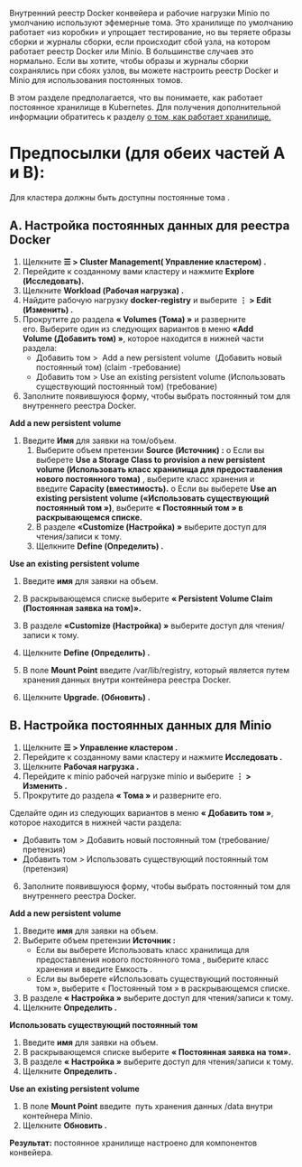 Внутренний реестр Docker конвейера и рабочие нагрузки Minio по умолчанию используют эфемерные тома. Это хранилище по умолчанию работает «из коробки» и упрощает тестирование, но вы теряете образы сборки и журналы сборки, если происходит сбой узла, на котором работает реестр Docker или Minio. В большинстве случаев это нормально. Если вы хотите, чтобы образы и журналы сборки сохранялись при сбоях узлов, вы можете настроить реестр Docker и Minio для использования постоянных томов.

В этом разделе предполагается, что вы понимаете, как работает постоянное хранилище в Kubernetes. Для получения дополнительной информации обратитесь к разделу [о том, как работает хранилище.](https://github.com/rancher/docs/blob/master/content/rancher/v2.6/en/pipelines/storage/%7B%7B%3Cbaseurl%3E%7D%7D/rancher/v2.6/en/cluster-admin/volumes-and-storage/how-storage-works)

# Предпосылки (для обеих частей A и B):
Для кластера должны быть доступны постоянные тома .

## А. Настройка постоянных данных для реестра Docker
1.	Щелкните **☰ > Cluster Management( Управление кластером) .**
2.	Перейдите к созданному вами кластеру и нажмите **Explore (Исследовать).**
3.	Щелкните **Workload (Рабочая нагрузка) .**
4.	Найдите рабочую нагрузку **docker-registry** и выберите **⋮ > Edit (Изменить) .**
5.	Прокрутите до раздела **« Volumes (Тома) »** и разверните его. Выберите один  из следующих вариантов в меню **«Add Volume (Добавить том) »**, которое находится в нижней части раздела:
    -	Добавить том >  Add a new persistent volume  (Добавить новый постоянный том) (claim -требование)
    -	Добавить том > Use an existing persistent volume (Использовать существующий постоянный том) (требование)
6.	Заполните появившуюся форму, чтобы выбрать постоянный том для внутреннего реестра Docker. 


**Add a new persistent volume**

1. Введите **Имя** для заявки на том/объем.
    1.	Выберите объем претензии **Source (Источник) :**
      o	Если вы выберете **Use a Storage Class to provision a new persistent volume (Использовать класс хранилища для предоставления нового постоянного тома)** , выберите класс хранения и введите **Capacity (вместимость).**
      o	Если вы выберете **Use an existing persistent volume («Использовать существующий постоянный том »)**, выберите **« Постоянный том » в раскрывающемся списке.**
    2.	В разделе **«Customize (Настройка) »** выберите доступ для чтения/записи к тому.
    3.	Щелкните **Define (Определить) .**


**Use an existing persistent volume**

1.	Введите **имя** для заявки на объем.
2.	В раскрывающемся списке выберите **« Persistent Volume Claim (Постоянная заявка на том)».**
3.	В разделе **«Customize (Настройка) »** выберите доступ для чтения/записи к тому.
4.	Щелкните **Define (Определить) .**


1.	В поле **Mount Point** введите /var/lib/registry, который является путем хранения данных внутри контейнера реестра Docker.
2.	Щелкните **Upgrade. (Обновить) .**

## B. Настройка постоянных данных для Minio
1.	Щелкните **☰ > Управление кластером .**
2.	Перейдите к созданному вами кластеру и нажмите **Исследовать .**
3.	Щелкните **Рабочая нагрузка .**
4.	Перейдите к minio рабочей нагрузке minio и выберите **⋮ > Изменить .**
5.	Прокрутите до раздела **« Тома »** и разверните его. 

Сделайте один из следующих вариантов в меню **« Добавить том »**, которое находится в нижней части раздела:
-	Добавить том > Добавить новый постоянный том (требование/претензия)
-	Добавить том > Использовать существующий постоянный том (претензия)

6.	Заполните появившуюся форму, чтобы выбрать постоянный том для внутреннего реестра Docker.


**Add a new persistent volume**

1.	Введите **имя** для заявки на объем.
2.	Выберите объем претензии **Источник :**
    -	Если вы выберете Использовать класс хранилища для предоставления нового постоянного тома , выберите класс хранения и введите Емкость .
    -	Если вы выберете «Использовать существующий постоянный том », выберите « Постоянный том » в раскрывающемся списке.
3.	В разделе **« Настройка »** выберите доступ для чтения/записи к тому.
4.	Щелкните **Определить .**


**Использовать существующий постоянный том**


1.	Введите **имя** для заявки на объем.
2.	В раскрывающемся списке выберите **« Постоянная заявка на том».**
3.	В разделе **« Настройка »** выберите доступ для чтения/записи к тому.
4.	Щелкните **Определить .**


**Use an existing persistent volume**

1.	В поле **Mount Point** введите  путь хранения данных /data внутри контейнера Minio.
2.	Щелкните **Обновить .**


**Результат:** постоянное хранилище настроено для компонентов конвейера.

